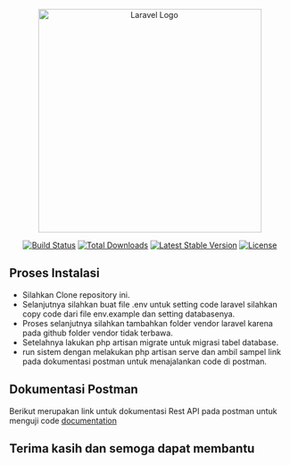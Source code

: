 <p align="center"><a href="https://laravel.com" target="_blank"><img src="https://raw.githubusercontent.com/laravel/art/master/logo-lockup/5%20SVG/2%20CMYK/1%20Full%20Color/laravel-logolockup-cmyk-red.svg" width="400" alt="Laravel Logo"></a></p>

<p align="center">
<a href="https://github.com/laravel/framework/actions"><img src="https://github.com/laravel/framework/workflows/tests/badge.svg" alt="Build Status"></a>
<a href="https://packagist.org/packages/laravel/framework"><img src="https://img.shields.io/packagist/dt/laravel/framework" alt="Total Downloads"></a>
<a href="https://packagist.org/packages/laravel/framework"><img src="https://img.shields.io/packagist/v/laravel/framework" alt="Latest Stable Version"></a>
<a href="https://packagist.org/packages/laravel/framework"><img src="https://img.shields.io/packagist/l/laravel/framework" alt="License"></a>
</p>

## Proses Instalasi

- Silahkan Clone repository ini.
- Selanjutnya silahkan buat file .env untuk setting code laravel silahkan copy code dari file env.example dan setting databasenya.
- Proses selanjutnya silahkan tambahkan folder vendor laravel karena pada github folder vendor tidak terbawa.
- Setelahnya lakukan php artisan migrate untuk migrasi tabel database.
- run sistem dengan melakukan php artisan serve dan ambil sampel link pada dokumentasi postman untuk menajalankan code di postman.

## Dokumentasi Postman

Berikut merupakan link untuk dokumentasi Rest API pada postman untuk menguji code [documentation](https://documenter.getpostman.com/view/7465872/2sA3sAhnph)

## Terima kasih dan semoga dapat membantu

